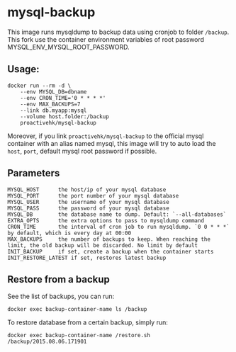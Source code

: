 # mysql-backup

This image runs mysqldump to backup data using cronjob to folder `/backup`. This fork use the container environment variables of root password MYSQL_ENV_MYSQL_ROOT_PASSWORD.

## Usage:

    docker run --rm -d \
        --env MYSQL_DB=dbname
        --env CRON_TIME='0 * * * *'
        --env MAX_BACKUPS=7
        --link db.myapp:mysql
        --volume host.folder:/backup
        proactivehk/mysql-backup

Moreover, if you link `proactivehk/mysql-backup` to the official mysql container with an alias named mysql, this image will try to auto load the `host`, `port`, default mysql root password if possible.


## Parameters

    MYSQL_HOST      the host/ip of your mysql database
    MYSQL_PORT      the port number of your mysql database
    MYSQL_USER      the username of your mysql database
    MYSQL_PASS      the password of your mysql database
    MYSQL_DB        the database name to dump. Default: `--all-databases`
    EXTRA_OPTS      the extra options to pass to mysqldump command
    CRON_TIME       the interval of cron job to run mysqldump. `0 0 * * *` by default, which is every day at 00:00
    MAX_BACKUPS     the number of backups to keep. When reaching the limit, the old backup will be discarded. No limit by default
    INIT_BACKUP     if set, create a backup when the container starts
    INIT_RESTORE_LATEST if set, restores latest backup

## Restore from a backup

See the list of backups, you can run:

    docker exec backup-container-name ls /backup

To restore database from a certain backup, simply run:

    docker exec backup-container-name /restore.sh /backup/2015.08.06.171901
